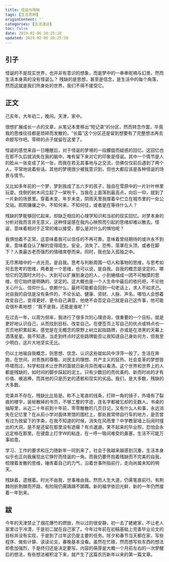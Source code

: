 ```yaml
---
title: 怪诞与残缺
tags: [生活思辨]
originContent: ''
categories: [生活漫谈]
toc: false
date: 2019-02-06 20:25:18
updated: 2019-02-06 20:25:50
---
```


## 引子

怪诞的不是现实世界，也并非有意识的想象，而是梦中的一串串呢喃与幻景。然而生活本身真的没有怪诞么？
 残缺的是思想，甚至是信念，是生活中的每个角落，然而这就是我们所身处的世界，我们不得不接受它。

<!--more-->

##  正文

己亥年，大年初二，晚间。天津，家中。

 很想扩展成长一点的文章，从笔记本里移出“短记录”的分区，然而转念作罢，毕竟我的思维往往都是琐碎而发散的，“长篇”这个分区还是留到想要有了完整想法再去命题写作吧。零碎的点子就留在这里了。 

怪诞的感觉来自一日睡醒后，对于怪诞的梦境的一段朦胧而疑惑的回忆。这回忆也在那不久后就消失在我的脑中，唯有留下来对它的印象是怪诞。其中一个情节是人的脸从一张变成了另一张，而我在若无其事地与之交流，仿佛仅仅前后遇到了两个人，平常地说着些话。其他的梦境很少被我意识到，但也大都应该是各种怪诞的场景与情节。 

又比如多年前的一个梦，梦到我成了五六岁的孩子，独自在雪原中的一片针叶林里玩耍。伐倒的树木间立起了一架秋千，当我在上面荡到最高点，向后一仰，就到了一片新的场景里。穿着未变、年岁未变，阴雨天里我撑着伞伫立在城市里的一处公交站。熙熙攘攘之中，不知何来，不知何往，或者是在等待什么人？ 

残缺的梦能够回忆起来，却缺乏相应的心理学知识和当初的现实回忆。对梦本身的分析对我而言并无意义，这种怪诞感在我内心映照而引起的思绪却难以散去。怪诞，意味着相对于正常的难以接受，那么是对什么的惧怕呢？

我惧怕着不正常，这意味着我可以信任的不再可靠，意味着曾经期待的或许永不到来，意味着自认了解的变得陌生。安全，消失了。恐怖，笼罩在头顶，或者在脚下？人类最古老而强烈的情绪席卷而来。同时，我也坠入孤独之中。 

无尽黑暗中的一点光亮，是自我。思考与判断周围一切人和事物的思维，与思考如何去思考的思维，两者是一个思维，也可以说，是自我。自我的概念是坚定的，哪怕它的范围时大时小，大到可以扩展到身边的人，小到蜷缩成一团不可触摸的思维，但它始终是明确的、坚定的。这大概也是一个人生命中最后的依托吧，不论他关心什么、信仰什么，依赖什么，最终可能都会回到一句老话上，求人不如求己。对自我的自信是没有条件的，不论长幼、健康、资财、人脉、声名，哪怕人会想着改变自己，变得更好、更令自己满意，他绝不会否定自己就是自己这件事，他可能会很朴素地想：“我不是我，还能是谁呢？”

在过去一年，以周为频率，我进行了很多次的心理咨询，很重要的一个目标，就是更好地认识自己，从而找到目标、改变自己。在便签页上写自己的优点或特点也一页页地积累起来。感觉是在无概念的原野上树立起指路牌，亦或是在漆黑的天幕上洒落星星。我不知道，当走到终点时这些路牌能否让我知道自己身处何方，但我至少明白，这片大地坚实无比。 

仍以土地喻自我概念，则思想、信念、认识这些就如风中浮萍一般了。生活在奔跑，在世间，对贵族的尊敬、对民主的理想、共产主义的狂热、社会变革的梦想皆呼啸而过，科学和技术让世界的面貌日新月异而难以看清。这个世界和世界上的人都是残缺的，如时间的脚步踩起的泥土。只有少数旧的而优美的、新而时尚的才有价值、被追捧，而其他的只是历史的遗骸和现实的劣品。我们，是大多数，残缺的大多数。 

完美并不存在，残缺比比皆是。称不上笔直的线条，打碎一角的镜子，外墙有了裂痕的楼宇，装帧散掉的书页，不够工整的字迹，连名字都被忘却的无数人。书桌的抽屉里，从近二十年前到十年前，零零散散的几页日记，又有什么人和事，永远消失在记忆里？在从前小学对面体育馆的围栏上，那处我常停自行车的地方，是否曾有过为我留下的字条，在我不知道的时候，消失在风雨里？中学教室墙上玩闹时撞出的大洞，是不是还留在那里没有遮蔽？有点邋遢，笑不起来的毕业照，恐怕会永远定格在那里。在键盘上打字W的粘连，在一呼一吸间难受的鼻塞，生活不可能万事如意。 

学习、工作的要求和压力随新年一同到来了，社会于我越来越感到沉重，生活本身似乎也正向我展现出它狰狞而怪诞的一角。而我仍要怀抱着残缺而不完美的自我，梳理着发散的思维，锤炼着自己的力气，沿着世事所指前行，走向尚属未知的明天。 

残缺着，遗憾着。时光不由我，世事难由我。然而人生大道，仍需笔直前行。有荆棘则折荆棘而开路，有险阻仍需踽踽不踯躅。新的福字依旧光鲜，新的一年仍然接着一年到来。

## 跋

今年的天津禁止了烟花爆竹的燃放，所以过的很安静，初一去了姥姥家，不让老人家里过于冷清，于是初二就在自己家了。今年过年前在初稿基础上完善毕业论文的目标并没有实现，于是到了过年这仍是主要的任务。除夕和春节当天都在家，写些程序、做些计算、读读论文，春晚基本没看。虽然在忙碌，然而想写些东西的想法却愈加强烈，于是终归还是决定要写。内容的萌芽是大概一个月前左右的一次梦醒后的想法，有些想法被积淀下来，就产生了这篇农历新年以来的第一篇文章。